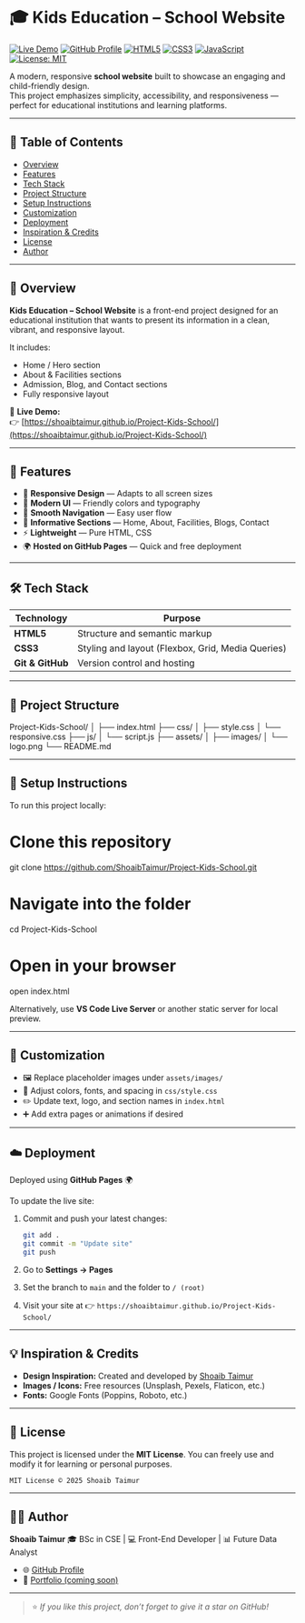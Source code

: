 
# 🎓 Kids Education – School Website

[![Live Demo](https://img.shields.io/badge/Live%20Demo-Visit-blue?style=for-the-badge)](https://shoaibtaimur.github.io/Project-Kids-School/)
[![GitHub Profile](https://img.shields.io/badge/Author-Shoaib%20Taimur-black?style=for-the-badge&logo=github)](https://github.com/ShoaibTaimur)
[![HTML5](https://img.shields.io/badge/HTML5-E34F26?style=for-the-badge&logo=html5&logoColor=white)](#)
[![CSS3](https://img.shields.io/badge/CSS3-1572B6?style=for-the-badge&logo=css3&logoColor=white)](#)
[![JavaScript](https://img.shields.io/badge/JavaScript-F7DF1E?style=for-the-badge&logo=javascript&logoColor=black)](#)
[![License: MIT](https://img.shields.io/badge/License-MIT-green?style=for-the-badge)](LICENSE)

A modern, responsive **school website** built to showcase an engaging and child-friendly design.  
This project emphasizes simplicity, accessibility, and responsiveness — perfect for educational institutions and learning platforms.

---

## 🧩 Table of Contents
- [Overview](#overview)
- [Features](#features)
- [Tech Stack](#tech-stack)
- [Project Structure](#project-structure)
- [Setup Instructions](#setup-instructions)
- [Customization](#customization)
- [Deployment](#deployment)
- [Inspiration & Credits](#inspiration--credits)
- [License](#license)
- [Author](#author)

---

## 🌟 Overview

**Kids Education – School Website** is a front-end project designed for an educational institution that wants to present its information in a clean, vibrant, and responsive layout.  

It includes:
- Home / Hero section  
- About & Facilities sections  
- Admission, Blog, and Contact sections  
- Fully responsive layout  

🔗 **Live Demo:**  
👉 [https://shoaibtaimur.github.io/Project-Kids-School/](https://shoaibtaimur.github.io/Project-Kids-School/)

---

## 🚀 Features
- 📱 **Responsive Design** — Adapts to all screen sizes  
- 🎨 **Modern UI** — Friendly colors and typography  
- 🧭 **Smooth Navigation** — Easy user flow  
- 🏫 **Informative Sections** — Home, About, Facilities, Blogs, Contact  
- ⚡ **Lightweight** — Pure HTML, CSS
- 🌍 **Hosted on GitHub Pages** — Quick and free deployment  

---

## 🛠 Tech Stack

| Technology | Purpose |
|-------------|----------|
| **HTML5** | Structure and semantic markup |
| **CSS3** | Styling and layout (Flexbox, Grid, Media Queries) |
| **Git & GitHub** | Version control and hosting |

---

## 📂 Project Structure


Project-Kids-School/
│
├── index.html
├── css/
│   ├── style.css
│   └── responsive.css
├── js/
│   └── script.js
├── assets/
│   ├── images/
│   └── logo.png
└── README.md


---

## 🧰 Setup Instructions

To run this project locally:

# Clone this repository
git clone https://github.com/ShoaibTaimur/Project-Kids-School.git

# Navigate into the folder
cd Project-Kids-School

# Open in your browser
open index.html

Alternatively, use **VS Code Live Server** or another static server for local preview.

---

## 🎨 Customization

* 🖼 Replace placeholder images under `assets/images/`
* 🎨 Adjust colors, fonts, and spacing in `css/style.css`
* ✏️ Update text, logo, and section names in `index.html`
* ➕ Add extra pages or animations if desired

---

## ☁️ Deployment

Deployed using **GitHub Pages** 🌍

To update the live site:

1. Commit and push your latest changes:

   ```bash
   git add .
   git commit -m "Update site"
   git push
   ```
2. Go to **Settings → Pages**
3. Set the branch to `main` and the folder to `/ (root)`
4. Visit your site at
   👉 `https://shoaibtaimur.github.io/Project-Kids-School/`

---

## 💡 Inspiration & Credits

* **Design Inspiration:** Created and developed by [Shoaib Taimur](https://github.com/ShoaibTaimur)
* **Images / Icons:** Free resources (Unsplash, Pexels, Flaticon, etc.)
* **Fonts:** Google Fonts (Poppins, Roboto, etc.)

---

## 📜 License

This project is licensed under the **MIT License**.
You can freely use and modify it for learning or personal purposes.

```
MIT License © 2025 Shoaib Taimur
```

---

## 👨‍💻 Author

**Shoaib Taimur**
🎓 BSc in CSE | 💻 Front-End Developer | 📊 Future Data Analyst

* 🌐 [GitHub Profile](https://github.com/ShoaibTaimur)
* 💼 [Portfolio (coming soon)](https://shoaibtaimur.github.io)
---

> ⭐ *If you like this project, don’t forget to give it a star on GitHub!*

